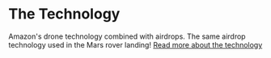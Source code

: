 The Technology
==============

Amazon's drone technology combined with airdrops.
The same airdrop technology used in the Mars rover landing!
[Read more about the technology](/the-technology.md)
